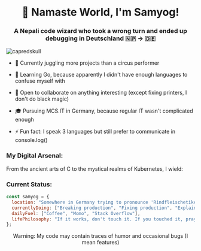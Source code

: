<h1 align="center">🚀 Namaste World, I'm Samyog!</h1>
<h3 align="center">A Nepali code wizard who took a wrong turn and ended up debugging in Deutschland 🇳🇵 → 🇩🇪</h3>

<p align="left"> <img src="https://komarev.com/ghpvc/?username=capredskull&label=Profile%20stalkers&color=0e75b6&style=flat" alt="capredskull" /> </p>

- 🔭 Currently juggling more projects than a circus performer

- 🌱 Learning Go, because apparently I didn't have enough languages to confuse myself with

- 👯 Open to collaborate on anything interesting (except fixing printers, I don't do black magic)

- 🎓 Pursuing MCS.IT in Germany, because regular IT wasn't complicated enough

- ⚡ Fun fact: I speak 3 languages but still prefer to communicate in console.log()

<h3 align="left">My Digital Arsenal:</h3>
<p align="left">
From the ancient arts of C to the mystical realms of Kubernetes, I wield:
</p>

<!-- Keep your existing tools section here, it looks great! -->

<h3 align="left">Current Status:</h3>

```javascript
const samyog = {
  location: "Somewhere in Germany trying to pronounce 'Rindfleischetikettierungsüberwachungsaufgabenübertragungsgesetz'",
  currentlyDoing: ["Breaking production", "Fixing production", "Explaining why it worked on my machine"],
  dailyFuel: ["Coffee", "Momo", "Stack Overflow"],
  lifePhilosophy: "If it works, don't touch it. If you touched it, pray."
};
```

<p align="center">Warning: My code may contain traces of humor and occasional bugs (I mean features)</p>
